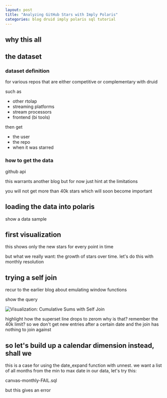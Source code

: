 ```yaml
---
layout: post
title: "Analyzing GitHub Stars with Imply Polaris"
categories: blog druid imply polaris sql tutorial
---
```


## why this all

## the dataset

### dataset definition

for various repos that are either competitive or complementary with druid

such as

- other rtolap
- streaming platforms
- stream processors
- frontend (bi tools)

then get

- the user
- the repo
- when it was starred

### how to get the data

github api

this warrants another blog but for now just hint at the limitations

you will not get more than 40k stars which will soon become important

## loading the data into polaris

show a data sample

## first visualization

this shows only the new stars for every point in time

but what we really want: the growth of stars over time. let's do this with monthly resolution

## trying a self join

recur to the earlier blog about emulating window functions

show the query

![Visualization: Cumulative Sums with Self Join]()

highlight how the superset line drops to zerom why is that?
remember the 40k limit? so we don't get new entries after a certain date and the join has nothing to join against

## so let's build up a calendar dimension instead, shall we

this is a case for using the date_expand function with unnest. we want a list of all months from the min to max date in our data, let's try this:

canvas-monthly-FAIL.sql

but this gives an error

